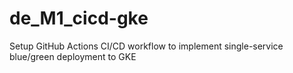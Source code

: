 # de_M1_cicd-gke
Setup GitHub Actions CI/CD workflow to implement single-service blue/green deployment to GKE

